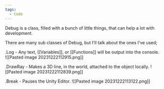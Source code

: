 ```yaml
---
tags:
  - Code
---
```

Debug is a class, filled with a bunch of little things, that can help a lot with development.

There are many sub classes of Debug, but I'll talk about the ones I've used;

.Log - Any text, [[Variables]], or [[Functions]] will be output into the console.
![[Pasted image 20231222112915.png]]

.DrawRay - Makes a 3D line, in the world, attached to the object locally.
![[Pasted image 20231222112839.png]]

.Break - Pauses the Unity Editor.
![[Pasted image 20231222113122.png]]